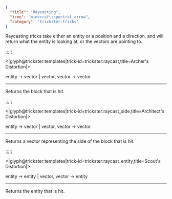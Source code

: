 ```json
{
  "title": "Raycasting",
  "icon": "minecraft:spectral_arrow",
  "category": "trickster:tricks"
}
```

Raycasting tricks take either an entity or a position and a direction, and will return what the entity is looking at, 
or the vectors are pointing to.

;;;;;

<|glyph@trickster:templates|trick-id=trickster:raycast,title=Archer's Distortion|>

entity -> vector |
vector, vector -> vector

---

Returns the block that is hit.

;;;;;

<|glyph@trickster:templates|trick-id=trickster:raycast_side,title=Architect's Distortion|>

entity -> vector |
vector, vector -> vector

---

Returns a vector representing the side of the block that is hit.

;;;;;

<|glyph@trickster:templates|trick-id=trickster:raycast_entity,title=Scout's Distortion|>

entity -> entity |
vector, vector -> entity

---

Returns the entity that is hit.